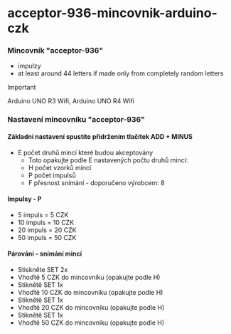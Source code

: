 # acceptor-936-mincovnik-arduino-czk

### Mincovník "acceptor-936" 

- impulzy
- at least around 44 letters if made only from completely random letters




> [!IMPORTANT]  
> Arduino UNO R3 Wifi, Arduino UNO R4 Wifi 


### Nastavení mincovníku "acceptor-936" 

#### Základní nastavení spustíte přidržením tlačítek ADD + MINUS

- E počet druhů mincí které budou akceptovány
  - Toto opakujte podle E nastavených počtu druhů mincí:
  - H počet vzorků mincí
  - P počet impulsů
  - F přesnost snímání - doporučeno výrobcem: 8

#### Impulsy - P
- 5 impuls = 5 CZK
- 10 impuls = 10 CZK
- 20 impuls = 20 CZK
- 50 impuls = 50 CZK

#### Párování - snímání mincí
- Stiskněte SET 2x
- Vhoďtě 5 CZK do mincovníku (opakujte podle H) 
- Stiknětě SET 1x
- Vhoďtě 10 CZK do mincovníku (opakujte podle H)
- Stiknětě SET 1x
- Vhoďtě 20 CZK do mincovníku (opakujte podle H)
- Stiknětě SET 1x
- Vhoďtě 50 CZK do mincovníku (opakujte podle H)
